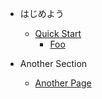 - はじめよう

  - [Quick Start](/ja/quickstart.md)
    - [Foo](/ja/foo/bar.md)

- Another Section

  - [Another Page](/ja/otherpage.md)
